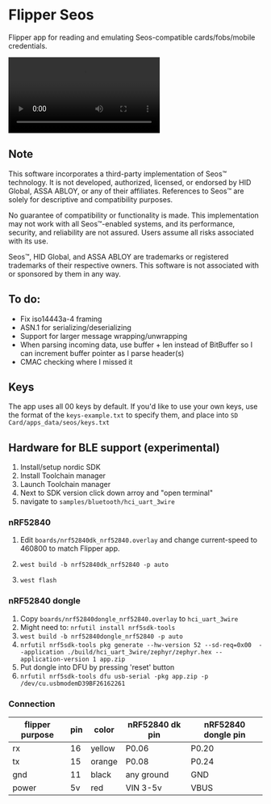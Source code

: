# Flipper Seos

Flipper app for reading and emulating Seos-compatible cards/fobs/mobile credentials.

![Demo Video](demo.mp4)

## Note

This software incorporates a third-party implementation of Seos™ technology. It is not developed, authorized, licensed, or endorsed by HID Global, ASSA ABLOY, or any of their affiliates. References to Seos™ are solely for descriptive and compatibility purposes.

No guarantee of compatibility or functionality is made. This implementation may not work with all Seos™-enabled systems, and its performance, security, and reliability are not assured. Users assume all risks associated with its use.

Seos™, HID Global, and ASSA ABLOY are trademarks or registered trademarks of their respective owners. This software is not associated with or sponsored by them in any way.

## To do:

- Fix iso14443a-4 framing
- ASN.1 for serializing/deserializing
- Support for larger message wrapping/unwrapping
- When parsing incoming data, use buffer + len instead of BitBuffer so I can increment buffer pointer as I parse header(s)
- CMAC checking where I missed it

## Keys

The app uses all 00 keys by default. If you'd like to use your own keys, use the format of the `keys-example.txt` to specify them, and place into `SD Card/apps_data/seos/keys.txt`

## Hardware for BLE support (experimental)

1. Install/setup nordic SDK
1. Install Toolchain manager
1. Launch Toolchain manager
1. Next to SDK version click down arroy and "open terminal"
1. navigate to `samples/bluetooth/hci_uart_3wire`

### nRF52840

1. Edit `boards/nrf52840dk_nrf52840.overlay` and change current-speed to 460800 to match Flipper app.

1. `west build -b nrf52840dk_nrf52840 -p auto`
1. `west flash`

### nRF52840 dongle

1. Copy `boards/nrf52840dongle_nrf52840.overlay` to `hci_uart_3wire`
1. Might need to: `nrfutil install nrf5sdk-tools`
1. `west build -b nrf52840dongle_nrf52840 -p auto`
1. `nrfutil nrf5sdk-tools pkg generate --hw-version 52 --sd-req=0x00  --application ./build/hci_uart_3wire/zephyr/zephyr.hex --application-version 1 app.zip`
1. Put dongle into DFU by pressing 'reset' button
1. `nrfutil nrf5sdk-tools dfu usb-serial -pkg app.zip -p /dev/cu.usbmodemD39BF26162261`

### Connection

| flipper purpose | pin | color  | nRF52840 dk pin | nRF52840 dongle pin |
| --------------- | --- | ------ | --------------- | ------------------- |
| rx              | 16  | yellow | P0.06           | P0.20               |
| tx              | 15  | orange | P0.08           | P0.24               |
| gnd             | 11  | black  | any ground      | GND                 |
| power           | 5v  | red    | VIN 3-5v        | VBUS                |


